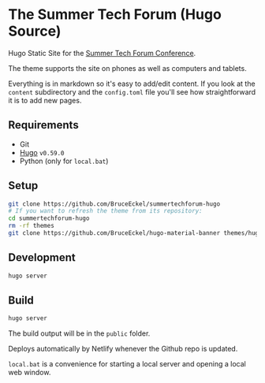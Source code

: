 # The Summer Tech Forum (Hugo Source)

Hugo Static Site for the [Summer Tech Forum Conference](https://www.SummerTechForum.com).

The theme supports the site on phones as well as computers and tablets.

Everything is in markdown so it's easy to add/edit content. If you look at the
`content` subdirectory and the `config.toml` file you'll see how straightforward it is to add new pages.

## Requirements

- Git
- [Hugo](https://gohugo.io/getting-started/installing/) `v0.59.0`
- Python (only for `local.bat`)

## Setup

```bash
git clone https://github.com/BruceEckel/summertechforum-hugo
# If you want to refresh the theme from its repository:
cd summertechforum-hugo
rm -rf themes
git clone https://github.com/BruceEckel/hugo-material-banner themes/hugo-material-banner
```

## Development

```bash
hugo server
```

## Build

```bash
hugo server
```

The build output will be in the `public` folder.

Deploys automatically by Netlify whenever the Github repo is updated.

`local.bat` is a convenience for starting a local server and opening a local web window.
